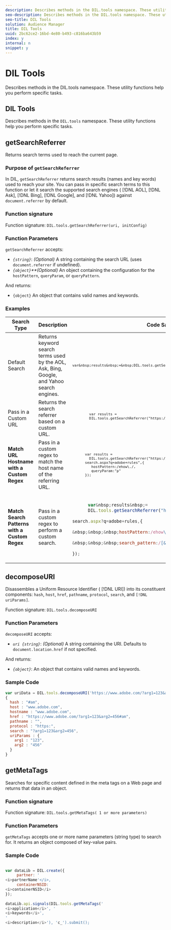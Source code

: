 ```yaml
---
description: Describes methods in the DIL.tools namespace. These utility functions help you perform specific tasks.
seo-description: Describes methods in the DIL.tools namespace. These utility functions help you perform specific tasks.
seo-title: DIL Tools
solution: Audience Manager
title: DIL Tools
uuid: 2bc62ce2-16bd-4e80-b493-c816ba643b59
index: y
internal: n
snippet: y
---
```


# DIL Tools

Describes methods in the DIL.tools namespace. These utility functions help you perform specific tasks.

## DIL Tools

Describes methods in the `DIL.tools` namespace. These utility functions help you perform specific tasks.

<!-- 

c_dil_functions.xml

 -->

## getSearchReferrer

Returns search terms used to reach the current page.

<!-- 

r_dil_get_search_referrer.xml

 -->

### Purpose of `getSearchReferrer`

In DIL, `getSearchReferrer` returns search results (names and key words) used to reach your site. You can pass in specific search terms to this function or let it search the supported search engines ( [!DNL AOL], [!DNL Ask], [!DNL Bing], [!DNL Google], and [!DNL Yahoo]) against `document.referrer` by default. 

### Function signature

Function signature: `DIL.tools.getSearchReferrer(uri, initConfig)`

### Function Parameters

`getSearchReferrer` accepts:

* *`{string}`*: *(Optional)* A string containing the search URL (uses `document.referrer` if undefined). 
* *`{object}`**(Optional)* An object containing the configuration for the `hostPattern`, `queryParam`, or `queryPattern`.

And returns:

* `{object}` An object that contains valid names and keywords.

### Examples

<table id="table_D035276601EC428295E4D619F05BB8D0"> 
 <thead> 
  <tr> 
   <th> Search Type </th> 
   <th> Description </th> 
   <th> Code Sample </th> 
  </tr> 
 </thead>
 <tbody> 
  <tr> 
   <td> Default Search</td> 
   <td> Returns keyword search terms used by the AOL, Ask, Bing, Google, and Yahoo search engines. </td> 
   <td> 
    <code>
      <pre>var&amp;nbsp;results&amp;nbsp;=&amp;nbsp;DIL.tools.getSearchReferrer();</pre> 
    </code>
  </td>
  </tr> 
  <tr> 
   <td>Pass in a Custom URL</td> 
   <td>Returns the search referrer based on a custom URL.</td> 
   <td> 
  <code><pre>
        var&nbsp;results&nbsp;= 
        DIL.tools.getSearchReferrer("https://www.ehow.com/search.aspx?q=adobe+rules");
  </pre></code>
</td> 
  </tr> 
  <tr> 
   <td> <b>Match URL Hostname with a Custom Regex</b></td> 
   <td> Pass in a custom regex to match the host name of the referring URL. </td> 
   <td> 
<code><pre>
      var results = 
        DIL.tools.getSearchReferrer("https://www.ehow.com/
      search.aspx?q=adobe+rules",{ 
      &nbsp;&nbsp;&nbsp;hostPattern:/ehow\./, 
      &nbsp;&nbsp;&nbsp;queryParam:"p" 
      }); 
</pre></code>

  </td></tr> 
  <tr> 
   <td> <b>Match Search Patterns with a Custom Regex</b> </td> 
   <td> Pass in a custom regex to perform a custom search. </td> 
   <td> 

```javascript

      var&nbsp;results&nbsp;= 
      DIL.tools.getSearchReferrer("https://www.ehow.com/
     
search.aspx?q=adobe+rules,{ 
     
&nbsp;&nbsp;&nbsp;hostPattern:/ehow\./, 
     
&nbsp;&nbsp;&nbsp;search_pattern:/[&amp;\?]p=([^&amp;]+/ 
     
});

```

 </td> 
  </tr> 
 </tbody> 
</table>

## decomposeURI

Disassembles a Uniform Resource Identifier ( [!DNL URI]) into its constituent components: `hash`, `host`, `href`, `pathname`, `protocol`, `search`, and `[!DNL uriParams]`.

<!-- 

r_dil_decompose.xml

 -->

Function signature: `DIL.tools.decomposeURI`

### Function Parameters

`decomposeURI` accepts:

* *`uri {string}`*: *(Optional)* A string containing the URI. Defaults to `document.location.href` if not specified.

And returns:

* *`{object}`*: An object that contains valid names and keywords.

### Sample Code


```javascript
var uriData = DIL.tools.decomposeURI('https://www.adobe.com/?arg1=123&arg2=456#am'); 
{ 
  hash : "#am", 
  host : "www.adobe.com", 
  hostname : "www.adobe.com", 
  href : "https://www.adobe.com/?arg1=123&arg2=456#am", 
  pathname : "", 
  protocol : "https:", 
  search : "?arg1=123&arg2=456", 
  uriParams : { 
    arg1 : "123", 
    arg2 : "456" 
  } 
}
```

## getMetaTags

Searches for specific content defined in the meta tags on a Web page and returns that data in an object.

<!-- 

r_dil_get_metatags.xml

 -->

### Function signature

Function signature: `DIL.tools.getMetaTags( 1 or more parameters)`

### Function Parameters

`getMetaTags` accepts one or more name parameters (string type) to search for. It returns an object composed of key-value pairs.

### Sample Code

```javascript

var dataLib = DIL.create({ 
     partner: ' 
<i>partnerName'</i>, 
     containerNSID:  
<i>containerNSID</i> 
}); 
 
dataLib.api.signals(DIL.tools.getMetaTags(' 
<i>application</i>', ' 
<i>keywords</i>', 
' 
<i>description</i>'), 'c_').submit();

```
